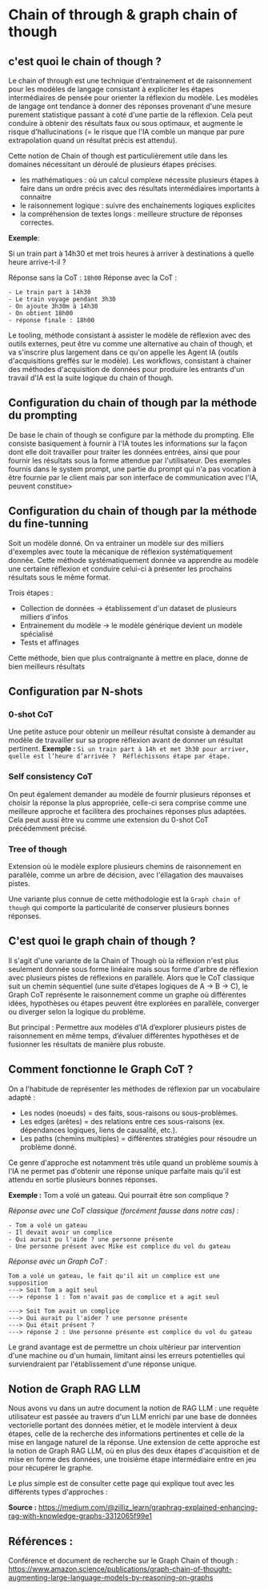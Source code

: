 # Chain of through & graph chain of though


## c'est quoi le chain of though ?

Le chain of through est une technique d'entrainement et de raisonnement pour les modèles de langage consistant à expliciter les étapes intermédiaires de pensée pour orienter la réflexion du modèle.
Les modèles de langage ont tendance à donner des réponses provenant d'une mesure purement statistique passant à coté d'une partie de la réflexion. Cela peut conduire à obtenir des résultats faux ou sous optimaux, et augmente le risque d'hallucinations (= le risque que l'IA comble un manque par pure extrapolation quand un résultat précis est attendu).

Cette notion de Chain of though est particulièrement utile dans les domaines nécessitant un déroulé de plusieurs étapes précises.
- les mathématiques : où un calcul complexe nécessite plusieurs étapes à faire dans un ordre précis avec des résultats intermédiaires importants à connaitre
- le raisonnement logique : suivre des enchainements logiques explicites
- la compréhension de textes longs : meilleure structure de réponses correctes.

**Exemple**:

Si un train part à 14h30 et met trois heures à arriver à destinations à quelle heure arrive-t-il ?

Réponse sans la CoT : `18h00`
Réponse avec la CoT :
```
- Le train part à 14h30
- Le train voyage pendant 3h30
- On ajoute 3h30m à 14h30 
- On obtient 18h00
- réponse finale : 18h00
```

Le tooling, méthode consistant à assister le modèle de réflexion avec des outils externes, peut être vu comme une alternative au chain of though, et va s'inscrire plus largement dans ce qu'on appelle les Agent IA (outils d'acquisitions greffés sur le modèle).
Les workflows, consistant à chainer des méthodes d'acquisition de données pour produire les entrants d'un travail d'IA est la suite logique du chain of though.

## Configuration du chain of though par la méthode du prompting

De base le chain of though se configure par la méthode du prompting. Elle consiste basiquement à fournir à l'IA toutes les informations sur la façon dont elle doit travailler pour traiter les données entrées, ainsi que pour fournir les résultats sous la forme attendue par l'utilisateur.
Des exemples fournis dans le system prompt, une partie du prompt qui n'a pas vocation à être fournie par le client mais par son interface de communication avec l'IA, peuvent constitue>

## Configuration du chain of though par la méthode du fine-tunning

Soit un modèle donné.
On va entrainer un modèle sur des milliers d'exemples avec toute la mécanique de réflexion systématiquement donnée.
Cette méthode systématiquement donnée va apprendre au modèle une certaine réflexion et conduire celui-ci à présenter les prochains résultats sous le même format.

Trois étapes :
- Collection de données -> établissement d'un dataset de plusieurs milliers d'infos
- Entrainement du modèle -> le modèle générique devient un modèle spécialisé
- Tests et affinages

Cette méthode, bien que plus contraignante à mettre en place, donne de bien meilleurs résultats

## Configuration par N-shots

### 0-shot CoT

Une petite astuce pour obtenir un meilleur résultat consiste à demander au modèle de travailler sur sa propre réflexion avant de donner un résultat pertinent.
**Exemple :** `Si un train part à 14h et met 3h30 pour arriver, quelle est l’heure d’arrivée ?  Réfléchissons étape par étape.`

### Self consistency CoT

On peut également demander au modèle de fournir plusieurs réponses et choisir la réponse la plus appropriée, celle-ci sera comprise comme une meilleure approche et facilitera des prochaines réponses plus adaptées.
Cela peut aussi être vu comme une extension du 0-shot CoT précédemment précisé.

### Tree of though

Extension où le modèle explore plusieurs chemins de raisonnement en parallèle, comme un arbre de décision, avec l'éllagation des mauvaises pistes.

Une variante plus connue de cette méthodologie est la `Graph chain of though` qui comporte la particularité de conserver plusieurs bonnes réponses.


## C'est quoi le graph chain of though ?

Il s'agit d'une variante de la Chain of Though où la réflexion n'est plus seulement donnée sous forme linéaire mais sous forme d'arbre de réflexion avec plusieurs pistes de réflexions en parallèle.
Alors que le CoT classique suit un chemin séquentiel (une suite d’étapes logiques de A → B → C), le Graph CoT représente le raisonnement comme un graphe où différentes idées, hypothèses ou étapes peuvent être explorées en parallèle, converger ou diverger selon la logique du problème.

But principal : Permettre aux modèles d’IA d’explorer plusieurs pistes de raisonnement en même temps, d’évaluer différentes hypothèses et de fusionner les résultats de manière plus robuste.

## Comment fonctionne le Graph CoT ?

On a l'habitude de représenter les méthodes de réflexion par un vocabulaire adapté :

- Les nodes (noeuds) = des faits, sous-raisons ou sous-problèmes.
- Les edges (arêtes) = des relations entre ces sous-raisons (ex. dépendances logiques, liens de causalité, etc.).
- Les paths (chemins multiples) = différentes stratégies pour résoudre un problème donné.

Ce genre d'approche est notamment très utile quand un problème soumis à l'IA ne permet pas d'obtenir une réponse unique parfaite mais qu'il est attendu en sortie plusieurs bonnes réponses.


**Exemple :** Tom a volé un gateau. Qui pourrait être son complique ?

*Réponse avec une CoT classique (forcément fausse dans notre cas) :*
```
- Tom a volé un gateau
- Il devait avoir un complice
- Qui aurait pu l'aide ? une personne présente
- Une personne présent avec Mike est complice du vol du gateau
```

*Réponse avec un Graph CoT :*
```
Tom a volé un gateau, le fait qu'il ait un complice est une supposition
---> Soit Tom a agit seul
---> réponse 1 : Tom n'avait pas de complice et a agit seul

---> Soit Tom avait un complice
---> Qui aurait pu l'aider ? une personne présente
---> Qui était présent ?
---> réponse 2 : Une personne présente est complice du vol du gateau
```

Le grand avantage est de permettre un choix ultérieur par intervention d'une machine ou d'un humain, limitant ainsi les erreurs potentielles qui surviendraient par l'établissement d'une réponse unique.

## Notion de Graph RAG LLM

Nous avons vu dans un autre document la notion de RAG LLM : une requête utilisateur est passée au travers d'un LLM enrichi par une base de données vectorielle portant des données métier, et le modèle intervient à deux étapes, celle de la recherche des informations pertinentes et celle de la mise en langage naturel de la réponse.
Une extension de cette approche est la notion de Graph RAG LLM, où en plus des deux étapes d'acquisition et de mise en forme des données, une troisième étape intermédiaire entre en jeu pour récupérer le graphe.

Le plus simple est de consulter cette page qui explique tout avec les différents types d'approches :

**Source :** https://medium.com/@zilliz_learn/graphrag-explained-enhancing-rag-with-knowledge-graphs-3312065f99e1

## Références :

Conférence et document de recherche sur le Graph Chain of though : https://www.amazon.science/publications/graph-chain-of-thought-augmenting-large-language-models-by-reasoning-on-graphs

